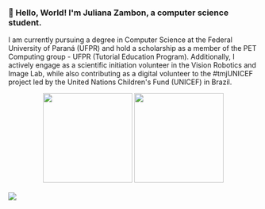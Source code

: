 ### 👋 Hello, World! I'm Juliana Zambon, a computer science student.

I am currently pursuing a degree in Computer Science at the Federal University of Paraná (UFPR) and hold a scholarship as a member of the PET Computing group - UFPR (Tutorial Education Program). Additionally, I actively engage as a scientific initiation volunteer in the Vision Robotics and Image Lab, while also contributing as a digital volunteer to the #tmjUNICEF project led by the United Nations Children's Fund (UNICEF) in Brazil.
<div align="center">
    <img height="180rem" src="https://github-readme-stats-sigma-five.vercel.app/api?username=JulianaZambon&theme=tokyonight&show_icons=true&bg_color=0d1117&hide_border=true"  />
    <img height="180rem" src="https://github-readme-stats-sigma-five.vercel.app/api/top-langs/?username=JulianaZambon&theme=tokyonight&layout=compact&bg_color=0d1117&hide_border=true" />
</div>
<br>
<img src="https://github-readme-activity-graph.vercel.app/graph?username=JulianaZambon&bg_color=000000&color=1a5fb4&line=1c71d8&point=1a5fb4&area=true&hide_border=true"
    (https://github.com/ashutosh00710/github-readme-activity-graph)"/>
<br>

